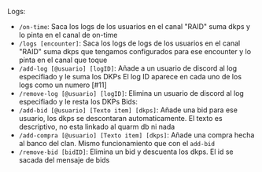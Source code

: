 Logs:
* `/on-time`: Saca los logs de los usuarios en el canal "RAID" suma dkps y lo pinta en el canal de ⁠on-time 
* `/logs [encounter]`: Saca los logs de logs de los usuarios en el canal "RAID" suma dkps que tengamos configurados para ese encounter y lo pinta en el canal que toque 
* `/add-log [@usuario] [logID]`: Añade a un usuario de discord al log especifiado y le suma los DKPs El log ID aparece en cada uno de los logs como un numero [#11]
* `/remove-log [@usuario] [logID]`: Elimina un usuario de discord al log especifiado y le resta los DKPs 
Bids:
* `/add-bid [@usuario] [Texto item] [dkps]`: Añade una bid para ese usuario, los dkps se descontaran automaticamente. El texto es descriptivo, no esta linkado al quarm db ni nada 
* `/add-compra [@usuario] [Texto item] [dkps]`: Añade una compra hecha al banco del clan. Mismo funcionamiento que con el `add-bid`
* `/remove-bid [bidID]`: Elimina un bid y descuenta los dkps. El id se sacada del mensaje de bids